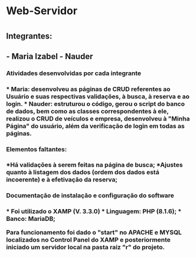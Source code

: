    <h1>Web-Servidor<h1>
   <h2>Integrantes:<h2>
 - Maria Izabel
      - Nauder 

   <h3>Atividades desenvolvidas por cada integrante<h3>
        * Maria: desenvolveu as páginas de CRUD referentes ao Usuário e suas respectivas validações, à busca, à reserva e ao login.
        * Nauder: estruturou o código, gerou o script do banco de dados, bem como as classes correspondentes à ele, realizou o CRUD de veículos e empresa, desenvolveu à           "Minha Página" do usuário, além da verificação de login em todas as páginas.

   <h3>Elementos faltantes:<h3>
      *Há validações à serem feitas na página de busca;
       *Ajustes quanto à listagem dos dados (ordem dos dados está incoerente) e à efetivação da reserva;

   <h3>Documentação de instalação e configuração do software<h3>
   * Foi utilizado o XAMP (V. 3.3.0)
   * Linguagem: PHP (8.1.6);
   * Banco: MariaDB;

Para funcionamento foi dado o "start" no APACHE e MYSQL localizados no Control Panel do XAMP e posteriormente iniciado um servidor local na pasta raiz "r" do projeto.

